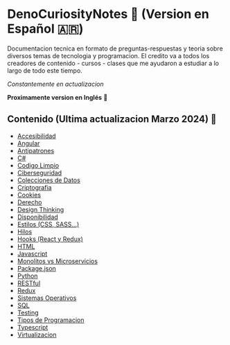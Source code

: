 # DenoCuriosityNotes 📘 (Version en Español 🇦🇷)

Documentacion tecnica en formato de preguntas-respuestas y teoria sobre diversos temas de tecnologia y programacion. El credito va a todos los creadores de contenido - cursos - clases que me ayudaron a estudiar a lo largo de todo este tiempo. 

*Constantemente en actualizacion*

**Proximamente version en Inglés** 🏴

## Contenido (Ultima actualizacion Marzo 2024) 💙
* [Accesibilidad](https://github.com/denulemos/denobible/blob/master/Contenidos/Accesibilidad.md)
* [Angular](https://github.com/denulemos/DenoCuriosityNotes/blob/master/Contenidos/Angular.md)
* [Antipatrones](https://github.com/denulemos/denobible/blob/master/Contenidos/Antipatrones.md)
* [C#](https://github.com/denulemos/DenoCuriosityNotes/blob/master/Contenidos/CSHarp.md)
* [Codigo Limpio](https://github.com/denulemos/DenoCuriosityNotes/blob/master/Contenidos/CodigoLimpio.md)
* [Ciberseguridad](https://github.com/denulemos/denobible/blob/master/Contenidos/Ciberseguridad.md)
* [Colecciones de Datos](https://github.com/denulemos/DenoCuriosityNotes/blob/master/Contenidos/ColeccionesDatos.md)
* [Criptografia](https://github.com/denulemos/denobible/blob/master/Contenidos/Criptografia.md)
* [Cookies](https://github.com/denulemos/denobible/blob/master/Contenidos/Cookies.md)
* [Derecho](https://github.com/denulemos/DenoCuriosityNotes/blob/master/Contenidos/Derecho.md)
* [Design Thinking](https://github.com/denulemos/DenoCuriosityNotes/blob/master/Contenidos/DesignThinking.md)
* [Disponibilidad](https://github.com/denulemos/denobible/blob/master/Contenidos/Disponibilidad.md)
* [Estilos (CSS, SASS...)](https://github.com/denulemos/DenoCuriosityNotes/blob/master/Contenidos/Estilos.md)
* [Hilos](https://github.com/denulemos/denobible/blob/master/Contenidos/Hilos.md)
* [Hooks (React y Redux)](https://github.com/denulemos/denobible/blob/master/Contenidos/Hooks.md)
* [HTML](https://github.com/denulemos/denobible/blob/master/Contenidos/Html.md)
* [Javascript](https://github.com/denulemos/denobible/blob/master/Contenidos/Javascript.md)
* [Monolitos vs Microservicios](https://github.com/denulemos/denobible/blob/master/Contenidos/MonolitosVsMicroservicios.md)
* [Package.json](https://github.com/denulemos/denobible/blob/master/Contenidos/PackageJson.md)
* [Python](https://github.com/denulemos/DenoCuriosityNotes/blob/master/Contenidos/Python.md)
* [RESTful](https://github.com/denulemos/denobible/blob/master/Contenidos/RESTful.md)
* [Redux](https://github.com/denulemos/DenoCuriosityNotes/blob/master/Contenidos/Redux.md)
* [Sistemas Operativos](https://github.com/denulemos/DenoCuriosityNotes/blob/master/Contenidos/SistemasOperativos.md)
* [SQL](https://github.com/denulemos/denobible/blob/master/Contenidos/Sql.md)
* [Testing](https://github.com/denulemos/denobible/blob/master/Contenidos/Testing.md)
* [Tipos de Programacion](https://github.com/denulemos/denobible/blob/master/Contenidos/TiposProgramacion.md)
* [Typescript](https://github.com/denulemos/denobible/blob/master/Contenidos/Typescript.md)
* [Virtualizacion](https://github.com/denulemos/denobible/blob/master/Contenidos/Virtualizacion.md)
